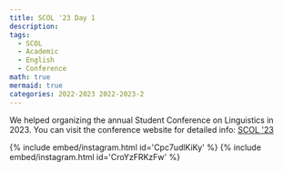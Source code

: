 ```yaml
---
title: SCOL '23 Day 1
description:
tags:
  - SCOL
  - Academic
  - English
  - Conference
math: true
mermaid: true
categories: 2022-2023 2022-2023-2
---
```


We helped organizing the annual Student Conference on Linguistics in 2023. You can visit the conference website for detailed info: [SCOL '23](https://scol.bogazici.edu.tr/student-conference-linguistics-2023-scol23)

{% include embed/instagram.html id='Cpc7udlKiKy' %}
{% include embed/instagram.html id='CroYzFRKzFw' %}